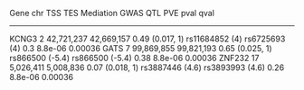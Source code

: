

  Gene    chr      TSS          TES          Mediation           GWAS               QTL         PVE     pval      qval   
-------- ----- ------------ ------------ ----------------- ----------------- ----------------- ------ --------- ---------
 KCNG3     2    42,721,237   42,669,157   0.49 (0.017, 1)   rs11684852 (4)     rs6725693 (4)    0.3    8.8e-06   0.00036 
  GATS     7    99,869,855   99,821,193   0.65 (0.025, 1)   rs866500 (-5.4)   rs866500 (-5.4)   0.38   8.8e-06   0.00036 
 ZNF232   17    5,026,411    5,008,836    0.07 (0.018, 1)   rs3887446 (4.6)   rs3893993 (4.6)   0.26   8.8e-06   0.00036 

